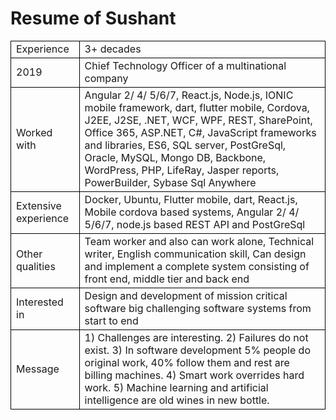 # Resume of Sushant

<style>
td {
    border: 1px solid black;
    font-size:1rem;
}

</style>

<table>
    <tbody>
        <tr>
            <td>Experience</td>
            <td>3+ decades</td>
        </tr>
        <tr>
            <td>2019</td>
            <td>Chief Technology Officer of a multinational company</td>
        </tr>
        <tr>
            <td>Worked with</td>
            <td>Angular 2/ 4/ 5/6/7, React.js, Node.js, IONIC mobile framework, dart, flutter mobile, Cordova, J2EE, J2SE,
            .NET, WCF, WPF, REST, SharePoint, Office 365, ASP.NET, C#, JavaScript frameworks and libraries,
            ES6, SQL server, PostGreSql, Oracle, MySQL, Mongo DB, Backbone,
            WordPress, PHP, LifeRay, Jasper reports, PowerBuilder, Sybase Sql Anywhere</td>
        </tr>
        <tr>
            <td>Extensive experience</td>
            <td>Docker, Ubuntu, Flutter mobile, dart, React.js, Mobile cordova based systems, Angular 2/ 4/ 5/6/7, node.js based REST API and PostGreSql</td>
        </tr>
        <tr>
            <td>Other qualities</td>
            <td>Team worker and also can work alone, Technical writer,
            English communication skill, Can design and implement a complete system consisting of front end, middle tier and back end</td>
        </tr>
        <tr>
            <td>Interested in</td>
            <td>Design and development of mission critical software big challenging software systems from start to end</td>
        </tr>
        <tr>
            <td>Message</td>
            <td>1) Challenges are interesting.
            2) Failures do not exist.
            3) In software development 5% people do original work,
            40% follow them and rest are billing machines.
            4) Smart work overrides hard work.
            5) Machine learning and artificial intelligence are old wines in new bottle.</td>
        </tr>
    </tbody>
</table>